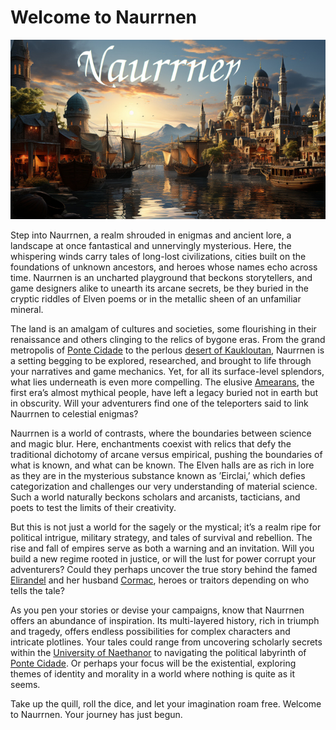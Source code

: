 # Welcome to Naurrnen

![img](./img/Ponte_Cidade_Banner.jpg "Main port of the city Ponte Cidade")

Step into Naurrnen, a realm shrouded in enigmas and ancient lore, a landscape at once fantastical and unnervingly mysterious. Here, the whispering winds carry tales of long-lost civilizations, cities built on the foundations of unknown ancestors, and heroes whose names echo across time. Naurrnen is an uncharted playground that beckons storytellers, and game designers alike to unearth its arcane secrets, be they buried in the cryptic riddles of Elven poems or in the metallic sheen of an unfamiliar mineral.

The land is an amalgam of cultures and societies, some flourishing in their renaissance and others clinging to the relics of bygone eras. From the grand metropolis of [Ponte Cidade](Places/ponte-cidade.md) to the perlous [desert of Kaukloutan](Places/Kaukloutan-Desert.md), Naurrnen is a setting begging to be explored, researched, and brought to life through your narratives and game mechanics. Yet, for all its surface-level splendors, what lies underneath is even more compelling. The elusive [Amearans](History/First-Era.md), the first era&rsquo;s almost mythical people, have left a legacy buried not in earth but in obscurity. Will your adventurers find one of the teleporters said to link Naurrnen to celestial enigmas?

Naurrnen is a world of contrasts, where the boundaries between science and magic blur. Here, enchantments coexist with relics that defy the traditional dichotomy of arcane versus empirical, pushing the boundaries of what is known, and what can be known. The Elven halls are as rich in lore as they are in the mysterious substance known as &rsquo;Eirclai,&rsquo; which defies categorization and challenges our very understanding of material science. Such a world naturally beckons scholars and arcanists, tacticians, and poets to test the limits of their creativity.

But this is not just a world for the sagely or the mystical; it&rsquo;s a realm ripe for political intrigue, military strategy, and tales of survival and rebellion. The rise and fall of empires serve as both a warning and an invitation. Will you build a new regime rooted in justice, or will the lust for power corrupt your adventurers? Could they perhaps uncover the true story behind the famed [Elirandel](Characters/legend-of-naethanor.md) and her husband [Cormac](Characters/legend-of-naethanor.md), heroes or traitors depending on who tells the tale?

As you pen your stories or devise your campaigns, know that Naurrnen offers an abundance of inspiration. Its multi-layered history, rich in triumph and tragedy, offers endless possibilities for complex characters and intricate plotlines. Your tales could range from uncovering scholarly secrets within the [University of Naethanor](Places/university-of-naethanor.md) to navigating the political labyrinth of [Ponte Cidade](Places/ponte-cidade.md). Or perhaps your focus will be the existential, exploring themes of identity and morality in a world where nothing is quite as it seems.

Take up the quill, roll the dice, and let your imagination roam free. Welcome to Naurrnen. Your journey has just begun.

